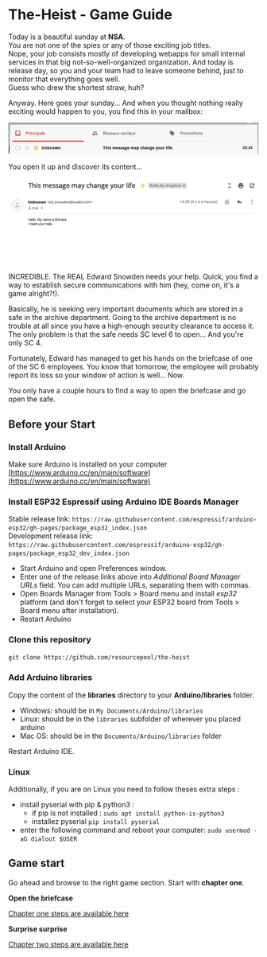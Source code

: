 # The-Heist - Game Guide

Today is a beautiful sunday at **NSA**.  
You are not one of the spies or any of those exciting job titles.  
Nope, your job consists mostly of developing webapps for small internal services in that big not-so-well-organized organization.
And today is release day, so you and your team had to leave someone behind, just to monitor that everything goes well.  
Guess who drew the shortest straw, huh?  

Anyway. Here goes your sunday... And when you thought nothing really exciting would happen to you, you find this in your mailbox:

![Email Header](assets/mail1.png)

You open it up and discover its content...

![Email Content](assets/mail2.png)

INCREDIBLE. The REAL Edward Snowden needs your help. Quick, you find a way to establish secure communications with him (hey, come on, it's a game alright?!).

Basically, he is seeking very important documents which are stored in a safe in the archive department. Going to the archive department is no trouble at all since you have a high-enough security clearance to access it. The only problem is that the safe needs SC level 6 to open... And you're only SC 4.

Fortunately, Edward has managed to get his hands on the briefcase of one of the SC 6 employees. You know that tomorrow, the employee will probably report its loss so your window of action is well... Now.

You only have a couple hours to find a way to open the briefcase and go open the safe.

## Before your Start

### Install Arduino
Make sure Arduino is installed on your computer [https://www.arduino.cc/en/main/software](https://www.arduino.cc/en/main/software)

### Install ESP32 Espressif using Arduino IDE Boards Manager

Stable release link: `https://raw.githubusercontent.com/espressif/arduino-esp32/gh-pages/package_esp32_index.json`  
Development release link: `https://raw.githubusercontent.com/espressif/arduino-esp32/gh-pages/package_esp32_dev_index.json`  

- Start Arduino and open Preferences window.
- Enter one of the release links above into *Additional Board Manager URLs* field. You can add multiple URLs, separating them with commas.
- Open Boards Manager from Tools > Board menu and install *esp32* platform (and don't forget to select your ESP32 board from Tools > Board menu after installation).
- Restart Arduino

### Clone this repository
`git clone https://github.com/resourcepool/the-heist`

### Add Arduino libraries

Copy the content of the **libraries** directory to your **Arduino/libraries** folder.
 * Windows: should be in `My Documents/Arduino/libraries`
 * Linux: should be in the `libraries` subfolder of wherever you placed arduino
 * Mac OS: should be in the `Documents/Arduino/libraries` folder 

Restart Arduino IDE.

### Linux
 
Additionally, if you are on Linux you need to follow theses extra steps : 
 * install pyserial with pip & python3 :
    * if pip is not installed : `sudo apt install python-is-python3` 
    * installez pyserial `pip install pyserial`
 * enter the following command and reboot your computer: 
 `sudo usermod -aG dialout $USER`

## Game start

Go ahead and browse to the right game section. Start with **chapter one**.

**Open the briefcase**

[Chapter one steps are available here](ch1-open-briefcase.md)

**Surprise surprise**

[Chapter two steps are available here](ch2-surprise-surprise.md)
